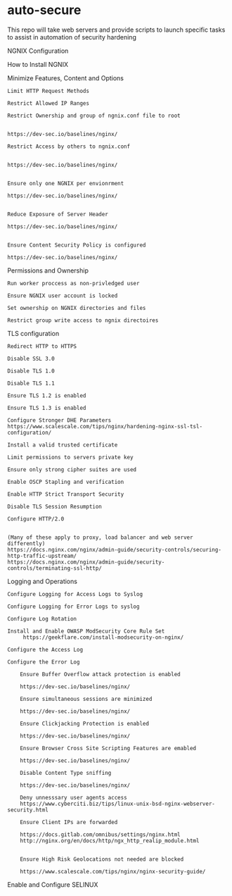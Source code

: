 # auto-secure
This repo will take web servers and provide scripts to launch specific tasks to assist in automation of security hardening

NGNIX Configuration

How to Install NGNIX




Minimize Features, Content and Options

	Limit HTTP Request Methods
	
	Restrict Allowed IP Ranges
	
	Restrict Ownership and group of ngnix.conf file to root
	
	
	https://dev-sec.io/baselines/nginx/
	
	Restrict Access by others to ngnix.conf
	
	
	https://dev-sec.io/baselines/nginx/
	
	
	Ensure only one NGNIX per envionrment 
	
	https://dev-sec.io/baselines/nginx/
	
	
	Reduce Exposure of Server Header 
	
	https://dev-sec.io/baselines/nginx/
	
	
	Ensure Content Security Policy is configured
	
	https://dev-sec.io/baselines/nginx/
	
	


Permissions and Ownership

	Run worker proccess as non-privledged user
	
	Ensure NGNIX user account is locked
	
	Set ownership on NGNIX directories and files
	
	Restrict group write access to ngnix directoires
	
	

TLS configuration 

	Redirect HTTP to HTTPS 
	
	Disable SSL 3.0
	
	Disable TLS 1.0
	
	Disable TLS 1.1
	
	Ensure TLS 1.2 is enabled
	
	Ensure TLS 1.3 is enabled
	
	Configure Stronger DHE Parameters
	https://www.scalescale.com/tips/nginx/hardening-nginx-ssl-tsl-configuration/
	
	Install a valid trusted certificate
	
	Limit permissions to servers private key
	
	Ensure only strong cipher suites are used
	
	Enable OSCP Stapling and verification
	
	Enable HTTP Strict Transport Security
	
	Disable TLS Session Resumption
	
	Configure HTTP/2.0
	
	
	(Many of these apply to proxy, load balancer and web server differently)
	https://docs.nginx.com/nginx/admin-guide/security-controls/securing-http-traffic-upstream/
	https://docs.nginx.com/nginx/admin-guide/security-controls/terminating-ssl-http/
	
Logging and Operations

    Configure Logging for Access Logs to Syslog
    
    Configure Logging for Error Logs to syslog
    
    Configure Log Rotation
    
    Install and Enable OWASP ModSecurity Core Rule Set
		 https://geekflare.com/install-modsecurity-on-nginx/
    
    Configure the Access Log
    
    Configure the Error Log
		
		Ensure Buffer Overflow attack protection is enabled
		
		https://dev-sec.io/baselines/nginx/
		
		Ensure simultaneous sessions are minimized
		
		https://dev-sec.io/baselines/nginx/
		
		Ensure Clickjacking Protection is enabled
		
		https://dev-sec.io/baselines/nginx/
		
		Ensure Browser Cross Site Scripting Features are emabled
		
		https://dev-sec.io/baselines/nginx/
		
		Disable Content Type sniffing
		
		https://dev-sec.io/baselines/nginx/
		
		Deny unnesssary user agents access
		https://www.cyberciti.biz/tips/linux-unix-bsd-nginx-webserver-security.html
		
		Ensure Client IPs are forwarded 
		
		https://docs.gitlab.com/omnibus/settings/nginx.html
		http://nginx.org/en/docs/http/ngx_http_realip_module.html
		
		
		Ensure High Risk Geolocations not needed are blocked
		
		https://www.scalescale.com/tips/nginx/nginx-security-guide/
		
		
Enable and Configure SELINUX 
		
    
 
